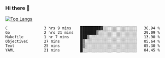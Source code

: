 ### Hi there 👋

<!--
**3Xpl0it3r/3Xpl0it3r** is a ✨ _special_ ✨ repository because its `README.md` (this file) appears on your GitHub profile.

Here are some ideas to get you started:

- 🔭 I’m currently working on ...
- 🌱 I’m currently learning ...
- 👯 I’m looking to collaborate on ...
- 🤔 I’m looking for help with ...
- 💬 Ask me about ...
- 📫 How to reach me: ...
- 😄 Pronouns: ...
- ⚡ Fun fact: ...
-->


[![Top Langs](https://github-readme-stats.vercel.app/api/top-langs/?username=3Xpl0it3r&layout=compact)](https://github.com/3Xpl0it3r/3Xpl0it3r)

<!--START_SECTION:waka-->

```text
C                3 hrs 9 mins    █████████▓░░░░░░░░░░░░░░░   38.94 %
Go               2 hrs 21 mins   ███████▒░░░░░░░░░░░░░░░░░   29.09 %
Makefile         1 hr 7 mins     ███▒░░░░░░░░░░░░░░░░░░░░░   13.90 %
ObjectiveC       27 mins         █▒░░░░░░░░░░░░░░░░░░░░░░░   05.64 %
Text             25 mins         █▒░░░░░░░░░░░░░░░░░░░░░░░   05.30 %
YAML             21 mins         █░░░░░░░░░░░░░░░░░░░░░░░░   04.45 %
```

<!--END_SECTION:waka-->
